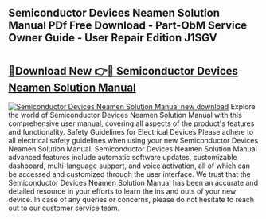 ## Semiconductor Devices Neamen Solution Manual PDf Free Download - Part-ObM Service Owner Guide - User Repair Edition J1SGV

# <h2><a href="http://bc79922.oget.top/?id=Semiconductor+Devices+Neamen+Solution+Manual">🔗Download New 👉🔴 Semiconductor Devices Neamen Solution Manual</a></h2>

[![Semiconductor Devices Neamen Solution Manual new download](https://i.imgur.com/5g1atiW.png)](http://bc79922.oget.top/?id=Semiconductor+Devices+Neamen+Solution+Manual)
Explore the world of Semiconductor Devices Neamen Solution Manual with this comprehensive user manual, covering all aspects of the product's features and functionality. Safety Guidelines for Electrical Devices Please adhere to all electrical safety guidelines when using your new Semiconductor Devices Neamen Solution Manual. Semiconductor Devices Neamen Solution Manual advanced features include automatic software updates, customizable dashboard, multi-language support, and voice activation, all of which can be accessed and customized through the user interface. We trust that the Semiconductor Devices Neamen Solution Manual has been an accurate and detailed resource in your efforts to learn the ins and outs of your new device. In case of any queries or concerns, please do not hesitate to reach out to our customer service team.

